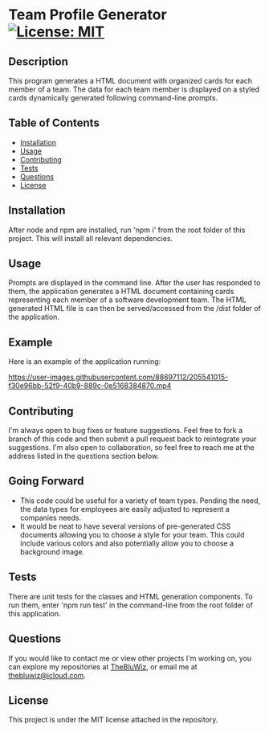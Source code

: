 
  # Team Profile Generator [![License: MIT](https://img.shields.io/badge/License-MIT-yellow.svg)](https://opensource.org/licenses/MIT)
  ## Description
  This program generates a HTML document with organized cards for each member of a team. The data for each team member is displayed on a styled cards dynamically generated following command-line prompts.
  ## Table of Contents
  - [Installation](#Installation)
  - [Usage](#Usage)
  - [Contributing](#Contributing)
  - [Tests](#Tests)
  - [Questions](#Questions)
  - [License](#License)
  ## Installation
  After node and npm are installed, run 'npm i' from the root folder of this project. This will install all relevant dependencies.
  ## Usage
  Prompts are displayed in the command line. After the user has responded to them, the application generates a HTML document containing cards representing each member of a software development team. The HTML generated HTML file is can then be served/accessed from the /dist folder of the application.
  ## Example
  Here is an example of the application running:
  

https://user-images.githubusercontent.com/88697112/205541015-f30e96bb-52f9-40b9-889c-0e5168384870.mp4


  ## Contributing
  I'm always open to bug fixes or feature suggestions. Feel free to fork a branch of this code and then submit a pull request back to reintegrate your suggestions. I'm also open to collaboration, so feel free to reach me at the address listed in the questions section below.
  ## Going Forward
  - This code could be useful for a variety of team types. Pending the need, the data types for employees are easily adjusted to represent a companies needs. 
  - It would be neat to have several versions of pre-generated CSS documents allowing you to choose a style for your team. This could include various colors and also potentially allow you to choose a background image.
  ## Tests
  There are unit tests for the classes and HTML generation components. To run them, enter 'npm run test' in the command-line from the root folder of this application.
  ## Questions
  If you would like to contact me or view other projects I'm working on, you can explore my repositories at [TheBluWiz](https://github.com/TheBluWiz), or email me at thebluwiz@icloud.com.
  ## License
  This project is under the MIT license attached in the repository.

